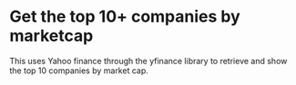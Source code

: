 # Get the top 10+ companies by marketcap 

This uses Yahoo finance through the yfinance library to retrieve and show the top 10 companies by market cap.
